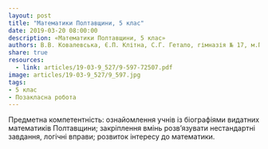 ```yaml
---
layout: post
title: "Математики Полтавщини, 5 клас"
date: 2019-03-20 08:00:00
description: «Математики Полтавщини, 5 клас»
authors: В.В. Ковалевська, Є.П. Клітна, С.Г. Гетало, гімназія № 17, м.Полтава
share: true
resources:
  - link: articles/19-03-9_527/9-597-72507.pdf
image: articles/19-03-9_527/9_597.jpg
tags:
- 5 клас
- Позакласна робота
---
```


Предметна компетентність: ознайомлення учнів із біографіями видатних математиків Полтавщини; закріплення вмінь розв’язувати нестандартні завдання, логічні вправи; розвиток інтересу до математики.

